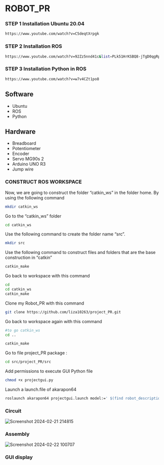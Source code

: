 # ROBOT_PR

### STEP 1 Installation Ubuntu 20.04
```bash
https://www.youtube.com/watch?v=C5deqtXrpgk
```
### STEP 2 Installation ROS
```bash
https://www.youtube.com/watch?v=92Zz5nnd41c&list=PLk51HrKSBQ8-jTgD0qgRp1vmQeVSJ5SQC&index=2
```
### STEP 3 Installation Python in ROS
```bash
https://www.youtube.com/watch?v=w7v4CZt1po8
```
## Software
* Ubuntu
* ROS
* Python

## Hardware
* Breadboard
* Potentiometer
* Encoder
* Servo MG90s 2 
* Arduino UNO R3
* Jump wire

### CONSTRUCT ROS WORKSPACE
Now, we are going to construct the folder “catkin_ws” in the folder home. By using the following command
```bash
mkdir catkin_ws
```
Go to the “catkin_ws” folder
```bash
cd catkin_ws
```
Use the following command to create the folder name “src”.
```bash
mkdir src
```
Use the following command to construct files and folders that are the base construction in “catkin”
```bash
catkin_make
```
Go back to workspace with this command
```bash
cd 
cd catkin_ws
catkin_make
```
Clone my Robot_PR with this command
```bash
git clone https://github.com/liza10263/project_PR.git
```
Go back to workspace again with this command
```bash
#to go catkin_ws
cd .. 

catkin_make
```
Go to file project_PR package : 
```bash
cd src/project_PR/src
```
Add permissions to execute GUI Python file
```bash
chmod +x projectgui.py
```
Launch a launch.file of akarapon64
```bash
roslaunch akarapon64 projectgui.launch model:=' $(find robot_description)/urdf/robot.urdf '
```


### Circuit
![Screenshot 2024-02-21 214815](https://github.com/liza10263/project_PR/assets/129593656/e2a4327b-fd09-4d0e-8325-83bb84385c57)

### Assembly

![Screenshot 2024-02-22 100707](https://github.com/liza10263/project_PR/assets/129593656/8f34ec49-8982-4203-89fe-42b504c36b83)

### GUI display


